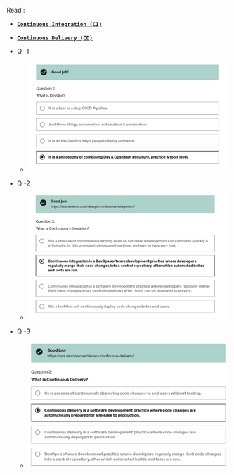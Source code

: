Read : 

- [**`Continuous Integration (CI)`**](https://aws.amazon.com/devops/continuous-integration/)

- [**`Continuous Delivery (CD)`**](https://aws.amazon.com/devops/continuous-delivery/)

- Q -1
  - ![Q -1](1.png)

- Q -2
  - ![Q -2](2.png)

- Q -3
  - ![Q -3](3.png)